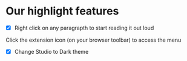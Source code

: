 # Our highlight features

- [x] Right click on any paragrapth to start reading it out loud

Click the extension icon (on your browser toolbar) to access the menu

- [x] Change Studio to Dark theme
